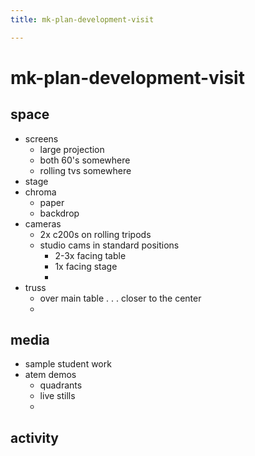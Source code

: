```yaml
---
title: mk-plan-development-visit

---
```


# mk-plan-development-visit


## space

- screens
    - large projection
    - both 60's somewhere
    - rolling tvs somewhere
- stage
- chroma
    - paper
    - backdrop
- cameras
    - 2x c200s on rolling tripods
    - studio cams in standard positions
        - 2-3x facing table
        - 1x facing stage
        - 
- truss
    - over main table . . . closer to the center
    - 

## media

- sample student work
- atem demos
    - quadrants
    - live stills
    - 

## activity